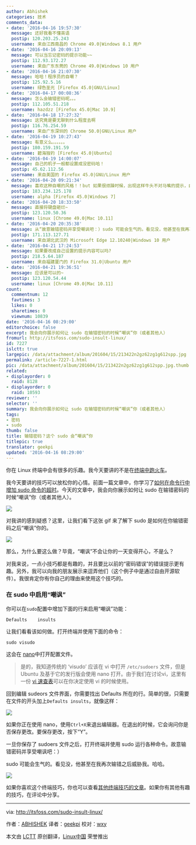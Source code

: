 ```yaml
---
author: Abhishek
categories: 技术
comments_data:
- date: '2016-04-16 19:57:30'
  message: 还好我看不懂英语
  postip: 120.203.25.243
  username: 来自江西南昌的 Chrome 49.0|Windows 8.1 用户
- date: '2016-04-16 20:09:13'
  message: 可以当忘记密码的提示功能~~
  postip: 112.93.172.27
  username: 来自广东东莞的 Chrome 49.0|Windows 10 用户
- date: '2016-04-16 21:07:30'
  message: 哈哈！程序员的自嘲？
  postip: 125.92.5.16
  username: 绿色圣光 [Firefox 45.0|GNU/Linux]
- date: '2016-04-17 00:08:36'
  message: 怎么会输错密码呢。。。
  postip: 112.105.51.218
  username: hazdzz [Firefox 45.0|Mac 10.9]
- date: '2016-04-18 17:27:32'
  message: 这究竟是要无聊到什么程度去啊
  postip: 116.76.254.59
  username: 来自广东深圳的 Chrome 50.0|GNU/Linux 用户
- date: '2016-04-19 10:27:43'
  message: 有意义么。。。。。。
  postip: 180.159.191.59
  username: 碧海独钓 [Firefox 45.0|Ubuntu]
- date: '2016-04-19 14:00:07'
  message: 自己的机子一般都设置成没密码哈！
  postip: 45.62.112.56
  username: 来自美国的 Firefox 45.0|GNU/Linux 用户
- date: '2016-04-20 09:21:34'
  message: 喜欢这种自嘲的风格！！but 如果很烦躁时候，出现这样牛头不对马嘴的提示，自己相比会疯吧！！！
  postip: 183.234.125.178
  username: alpha [Firefox 45.0|Windows 7]
- date: '2016-04-20 18:33:50'
  message: 直接将键盘砸烂~
  postip: 123.120.50.36
  username: linux [Chrome 49.0|Mac 10.11]
- date: '2016-04-20 20:35:38'
  message: 从“故意输错密码并享受嘲讽吧：）sudo 可能会生气的。看见没，他甚至在我再次输错之后威胁我。哈哈。”来看，小编是抖M，暴雨梨花受，鉴定完毕
  postip: 171.113.127.71
  username: 来自湖北武汉的 Microsoft Edge 12.10240|Windows 10 用户
- date: '2016-04-21 17:24:53'
  message: 如果要改成自己设置的提示内容可以吗?
  postip: 218.5.64.187
  username: 来自福建厦门的 Firefox 31.0|Ubuntu 用户
- date: '2016-04-21 19:36:51'
  message: 应该是可以的~
  postip: 123.120.54.44
  username: linux [Chrome 49.0|Mac 10.11]
count:
  commentnum: 12
  favtimes: 3
  likes: 0
  sharetimes: 0
  viewnum: 10839
date: '2016-04-16 08:29:00'
editorchoice: false
excerpt: 我会向你展示如何让 sudo 在输错密码的时候“嘲讽”你（或者其他人）
fromurl: http://itsfoss.com/sudo-insult-linux/
id: 7227
islctt: true
largepic: /data/attachment/album/201604/15/213422n2gz62zg1g612spp.jpg
permalink: /article-7227-1.html
pic: /data/attachment/album/201604/15/213422n2gz62zg1g612spp.jpg.thumb.jpg
related:
- displayorder: 0
  raid: 8128
- displayorder: 0
  raid: 10593
reviewer: ''
selector: ''
summary: 我会向你展示如何让 sudo 在输错密码的时候“嘲讽”你（或者其他人）
tags:
- 密码
- sudo
thumb: false
title: 输错密码？这个 sudo 会“嘲讽”你
titlepic: true
translator: geekpi
updated: '2016-04-16 08:29:00'
---
```


你在 Linux 终端中会有很多的乐趣。我今天要讲的不是在[终端中跑火车](/article-6795-1.html)。


我今天要讲的技巧可以放松你的心情。前面一篇文章中，你学习了[如何在命令行中增加 sudo 命令的超时](http://itsfoss.com/change-sudo-password-timeout-ubuntu/)。今天的文章中，我会向你展示如何让 sudo 在输错密码的时候“嘲讽”你（或者其他人）。


![](/data/attachment/album/201604/15/213422n2gz62zg1g612spp.jpg)


对我讲的感到疑惑？这里，让我们看下这张 gif 来了解下 sudo 是如何在你输错密码之后“嘲讽”你的。


![](/data/attachment/album/201604/15/213422nk9cmcmar21j2a2g.gif)


那么，为什么要这么做？毕竟，“嘲讽”不会让你的一天变得开心，不是么？


对我来说，一点小技巧都是有趣的，并且要比以前的“密码错误”的错误提示更有趣。另外，我可以向我的朋友展示来逗弄他们（这个例子中是通过自由开源软件）。我很肯定你有你自己的理由来使用这个技巧的。


### 在 sudo 中启用“嘲讽”


你可以在`sudo`配置中增加下面的行来启用“嘲讽”功能：



```
Defaults    insults

```

让我们看看该如何做。打开终端并使用下面的命令：



```
sudo visudo

```

这会在 [nano](http://www.nano-editor.org/)中打开配置文件。



> 
> 是的，我知道传统的 ‘visudo’ 应该在 vi 中打开 `/etc/sudoers` 文件，但是 Ubuntu 及基于它的发行版会使用 nano 打开。由于我们在讨论vi，这里有一份 [vi 速查表](http://itsfoss.com/download-vi-cheat-sheet)可以在你决定使用 vi 的时候使用。
> 
> 
> 


回到编辑 sudeors 文件界面，你需要找出 Defaults 所在的行。简单的很，只需要在文件的开头加上`Defaults insults`，就像这样：


![](/data/attachment/album/201604/15/213423xhb99mmmxx9y97ab.png)


如果你正在使用 nano，使用`Ctrl+X`来退出编辑器。在退出的时候，它会询问你是否保存更改。要保存更改，按下“Y”。


一旦你保存了 sudoers 文件之后，打开终端并使用 sudo 运行各种命令。故意输错密码并享受嘲讽吧：）


sudo 可能会生气的。看见没，他甚至在我再次输错之后威胁我。哈哈。


![](/data/attachment/album/201604/15/213424vw2x4dk3vc3wgbv2.jpg)


如果你喜欢这个终端技巧，你也可以查看[其他终端技巧的文章](http://itsfoss.com/category/terminal-tricks/)。如果你有其他有趣的技巧，在评论中分享。




---


via: <http://itsfoss.com/sudo-insult-linux/>


作者：[ABHISHEK](http://itsfoss.com/author/abhishek/) 译者：[geekpi](https://github.com/geekpi) 校对：[wxy](https://github.com/wxy)


本文由 [LCTT](https://github.com/LCTT/TranslateProject) 原创翻译，[Linux中国](https://linux.cn/) 荣誉推出